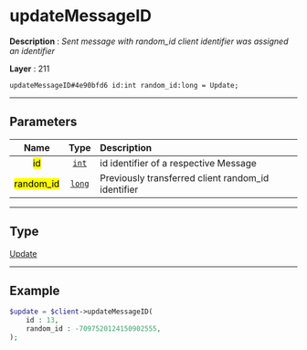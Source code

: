 # updateMessageID

**Description** : *Sent message with random\_id client identifier was assigned an identifier*

**Layer** : 211

```tl
updateMessageID#4e90bfd6 id:int random_id:long = Update;
```

---

## Parameters

| Name | Type | Description |
| :---: | :---: | :--- |
| <mark>id</mark> | [`int`](type/int) | id identifier of a respective Message |
| <mark>random_id</mark> | [`long`](type/long) | Previously transferred client random_id identifier |

---

## Type

[Update](type/Update)

---

## Example

```php
$update = $client->updateMessageID(
	id : 13,
	random_id : -7097520124150902555,
);
```